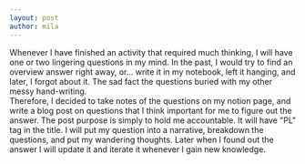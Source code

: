 ```yaml
---
layout: post
author: mila
---
```

Whenever I have finished an activity that required much thinking, I will have one or two lingering questions in my mind. In the past, I would try to find an overview answer right away, or... write it in my notebook, left it hanging, and later, I forgot about it. The sad fact the questions buried with my other messy hand-writing.  
Therefore, I decided to take notes of the questions on my notion page, and write a blog post on questions that I think important for me to figure out the answer. The post purpose is simply to hold me accountable.
It will have "PL" tag in the title. I will put my question into a narrative, breakdown the questions, and put my wandering thoughts. Later when I found out the answer I will update it and iterate it whenever I gain new knowledge. 
